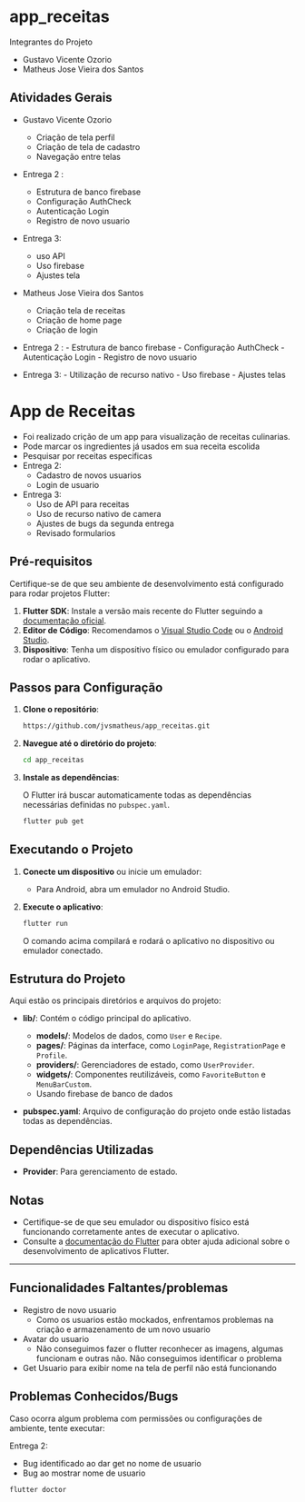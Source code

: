# app_receitas

Integrantes do Projeto
- Gustavo Vicente Ozorio
- Matheus Jose Vieira dos Santos

## Atividades Gerais
- Gustavo Vicente Ozorio
  - Criação de tela perfil
  - Criação de tela de cadastro
  - Navegação entre telas
- Entrega 2 :
    - Estrutura de banco firebase
    - Configuração AuthCheck
    - Autenticação Login
    - Registro de novo usuario
- Entrega 3:
    - uso API
    - Uso firebase
    - Ajustes tela
 
- Matheus Jose Vieira dos Santos
    - Criação tela de receitas
    - Criação de home page
    - Criação de login
- Entrega 2 :
      - Estrutura de banco firebase
      - Configuração AuthCheck
      - Autenticação Login
      - Registro de novo usuario
- Entrega 3:
      - Utilização de recurso nativo
      - Uso firebase
      - Ajustes telas

# App de Receitas

- Foi realizado crição de um app para visualização de receitas culinarias. 
- Pode marcar os ingredientes já usados em sua receita escolida
- Pesquisar por receitas especificas
- Entrega 2:
  - Cadastro de novos usuarios
  - Login de usuario
- Entrega 3:
  - Uso de API para receitas
  - Uso de recurso nativo de camera
  - Ajustes de bugs da segunda entrega
  - Revisado formularios

## Pré-requisitos

Certifique-se de que seu ambiente de desenvolvimento está configurado para rodar projetos Flutter:

1. **Flutter SDK**: Instale a versão mais recente do Flutter seguindo a [documentação oficial](https://flutter.dev/docs/get-started/install).
2. **Editor de Código**: Recomendamos o [Visual Studio Code](https://code.visualstudio.com/) ou o [Android Studio](https://developer.android.com/studio).
3. **Dispositivo**: Tenha um dispositivo físico ou emulador configurado para rodar o aplicativo.

## Passos para Configuração

1. **Clone o repositório**:

    ```bash
   https://github.com/jvsmatheus/app_receitas.git
    ```

2. **Navegue até o diretório do projeto**:

    ```bash
    cd app_receitas
    ```

3. **Instale as dependências**:

    O Flutter irá buscar automaticamente todas as dependências necessárias definidas no `pubspec.yaml`.

    ```bash
    flutter pub get
    ```

## Executando o Projeto

1. **Conecte um dispositivo** ou inicie um emulador:
    - Para Android, abra um emulador no Android Studio.
      
2. **Execute o aplicativo**:

    ```bash
    flutter run
    ```

    O comando acima compilará e rodará o aplicativo no dispositivo ou emulador conectado.

## Estrutura do Projeto

Aqui estão os principais diretórios e arquivos do projeto:

- **lib/**: Contém o código principal do aplicativo.
  - **models/**: Modelos de dados, como `User` e `Recipe`.
  - **pages/**: Páginas da interface, como `LoginPage`, `RegistrationPage` e `Profile`.
  - **providers/**: Gerenciadores de estado, como `UserProvider`.
  - **widgets/**: Componentes reutilizáveis, como `FavoriteButton` e `MenuBarCustom`.
  - Usando firebase de banco de dados

- **pubspec.yaml**: Arquivo de configuração do projeto onde estão listadas todas as dependências.

## Dependências Utilizadas

- **Provider**: Para gerenciamento de estado.

## Notas

- Certifique-se de que seu emulador ou dispositivo físico está funcionando corretamente antes de executar o aplicativo.
- Consulte a [documentação do Flutter](https://flutter.dev/docs) para obter ajuda adicional sobre o desenvolvimento de aplicativos Flutter.

---
## Funcionalidades Faltantes/problemas
- Registro de novo usuario
    - Como os usuarios estão mockados, enfrentamos problemas na criação e armazenamento de um novo usuario
- Avatar do usuario
    - Não conseguimos fazer o flutter reconhecer as imagens, algumas funcionam e outras não. Não conseguimos identificar o problema
- Get Usuario para exibir nome na tela de perfil não está funcionando

## Problemas Conhecidos/Bugs

Caso ocorra algum problema com permissões ou configurações de ambiente, tente executar:

Entrega 2:
  - Bug identificado ao dar get no nome de usuario
  - Bug ao mostrar nome de usuario
```bash
flutter doctor

